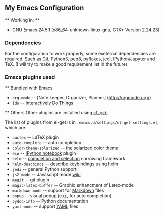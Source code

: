 ##  My Emacs Configuration

** Working in: **
* GNU Emacs 24.5.1 (x86_64-unknown-linux-gnu, GTK+ Version 2.24.23)

### Dependencies

For the configuration to work properly, some exeternal dependencies are required. Such as Git, Python3, pep8, pyflakes, jedi, IPython/Jupyter and TeX. (I will try to make a good requirement list in the future)

### Emacs plugins used

** Bundled with Emacs
* `org-mode` -- [Note keeper, Organizer, Planner] (http://orgmode.org/)
* `ido` -- [Interactively Do Things](http://www.emacswiki.org/emacs/InteractivelyDoThings)

** Others
Other plugins are installed using
[`el-get`](https://github.com/dimitri/el-get).

The list of plugins from el-get is in `.emacs.d/settings/el-get-settings.el`, which are:

* `auctex` -- LaTeX plugin
* `auto-complete` -- auto completion
* `color-theme-solarized` -- the [solarized](http://ethanschoonover.com/solarized) color theme
* `ein` -- [IPython notebook](http://ipython.org/notebook) plugin
* `helm` -- [completion and selection](https://github.com/emacs-helm/helm) narrowing framework
* `helm-descbinds` -- describe keybindings using helm
* `jedi` -- general Python support
* `js2-mode` -- Javascript mode [wiki](http://www.emacswiki.org/emacs/Js2Mode)
* `magit` -- git plugin
* `magic-latex-buffer` -- Graphic enhancment of Latex-mode
* `markdown-mode` -- support for [Markdown](http://daringfireball.net/projects/markdown/) files
* `popup` -- visual popup (e.g., for auto completion)
* `pydoc-info` -- Python documentation
* `yaml-mode` -- support [YAML](https://github.com/yoshiki/yaml-mode) files
